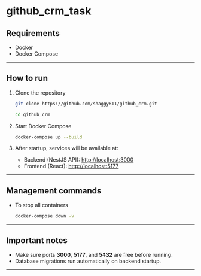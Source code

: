 # github_crm_task

## Requirements

- Docker  
- Docker Compose

---

## How to run

1. Clone the repository

    ```bash
    git clone https://github.com/shaggy611/github_crm.git
   
    cd github_crm
    ```

2. Start Docker Compose

    ```bash
    docker-compose up --build
    ```

3. After startup, services will be available at:

    - Backend (NestJS API): [http://localhost:3000](http://localhost:3000)  
    - Frontend (React): [http://localhost:5177](http://localhost:5177)

---

## Management commands

- To stop all containers

    ```bash
    docker-compose down -v
    ```

---

## Important notes

- Make sure ports **3000**, **5177**, and **5432** are free before running.  
- Database migrations run automatically on backend startup.

---
